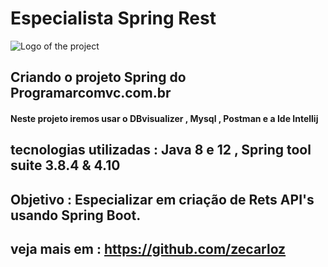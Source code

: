 # Especialista Spring Rest
![Logo of the project](https://encrypted-tbn0.gstatic.com/images?q=tbn:ANd9GcSj_sxUjxvS1BXPRxlPyBPBCOMKPrptNTy7kA&usqp=CAU)
## Criando o projeto Spring do Programarcomvc.com.br
#### Neste projeto iremos usar o DBvisualizer , Mysql , Postman e a Ide Intellij

## tecnologias utilizadas : Java 8 e 12 , Spring tool suite 3.8.4 & 4.10 

## Objetivo : Especializar em criação de Rets API's usando Spring Boot.

## veja mais em : https://github.com/zecarloz
